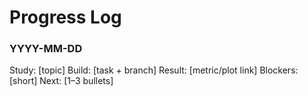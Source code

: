 # Progress Log

### YYYY-MM-DD
Study: [topic]
Build: [task + branch]
Result: [metric/plot link]
Blockers: [short]
Next: [1–3 bullets]

